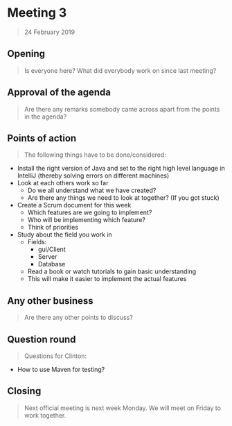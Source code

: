 # Meeting 3
> 24 February 2019 
## Opening

> Is everyone here? What did everybody work on since last meeting?
## Approval of the agenda

> Are there any remarks somebody came across apart from the points in the agenda?

## Points of action

> The following things have to be done/considered:
- Install the right version of Java and set to the right high level language in IntelliJ (thereby solving errors on different machines)
- Look at each others work so far
	- Do we all understand what we have created?
	- Are there any things we need to look at together? (If you got stuck)
- Create a Scrum document for this week
	- Which features are we going to implement?
	- Who will be implementing which feature?
	- Think of priorities
- Study about the field you work in
	- Fields:
		- gui/Client
		- Server
		- Database
	- Read a book or watch tutorials to gain basic understanding
	- This will make it easier to implement the actual features


## Any other business

> Are there any other points to discuss?
## Question round

> Questions for Clinton:
- How to use Maven for testing? 

## Closing
> Next official meeting is next week Monday. We will meet on Friday to work together.